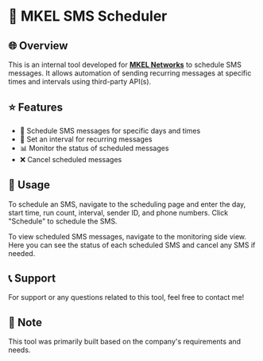 # 📱 MKEL SMS Scheduler

## 🌐 Overview

This is an internal tool developed for [**MKEL Networks**](https://www.mkelnetworks.com) to schedule SMS messages. It allows automation of sending recurring messages at specific times and intervals using third-party API(s).

## ⭐ Features

- 📅 Schedule SMS messages for specific days and times
- 🔁 Set an interval for recurring messages
- 📊 Monitor the status of scheduled messages
- ❌ Cancel scheduled messages

## 🚀 Usage

To schedule an SMS, navigate to the scheduling page and enter the day, start time, run count, interval, sender ID, and phone numbers. Click "Schedule" to schedule the SMS.

To view scheduled SMS messages, navigate to the monitoring side view. Here you can see the status of each scheduled SMS and cancel any SMS if needed.

## 📞 Support

For support or any questions related to this tool, feel free to contact me!

## 📝 Note

This tool was primarily built based on the company's requirements and needs.
